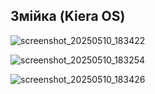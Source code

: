 ## Змійка (Kiera OS)

![screenshot_20250510_183422](https://github.com/user-attachments/assets/6aa99725-774b-49f2-a8e8-d9bf206dd845)

![screenshot_20250510_183254](https://github.com/user-attachments/assets/89eaceab-59fb-4963-ada3-63bed1ce045b)

![screenshot_20250510_183426](https://github.com/user-attachments/assets/bdfe2898-18c5-42e4-98f7-f42768f8f5c3)
